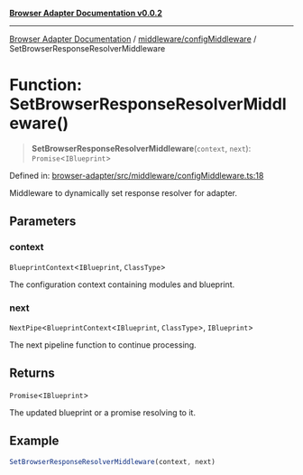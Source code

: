 [**Browser Adapter Documentation v0.0.2**](../../../README.md)

***

[Browser Adapter Documentation](../../../modules.md) / [middleware/configMiddleware](../README.md) / SetBrowserResponseResolverMiddleware

# Function: SetBrowserResponseResolverMiddleware()

> **SetBrowserResponseResolverMiddleware**(`context`, `next`): `Promise`\<`IBlueprint`\>

Defined in: [browser-adapter/src/middleware/configMiddleware.ts:18](https://github.com/stonemjs/browser-adapter/blob/d2a6c7f067a005360bdac09297f0863b704b814a/src/middleware/configMiddleware.ts#L18)

Middleware to dynamically set response resolver for adapter.

## Parameters

### context

`BlueprintContext`\<`IBlueprint`, `ClassType`\>

The configuration context containing modules and blueprint.

### next

`NextPipe`\<`BlueprintContext`\<`IBlueprint`, `ClassType`\>, `IBlueprint`\>

The next pipeline function to continue processing.

## Returns

`Promise`\<`IBlueprint`\>

The updated blueprint or a promise resolving to it.

## Example

```typescript
SetBrowserResponseResolverMiddleware(context, next)
```
